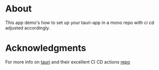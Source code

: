 # About

This app demo's how to set up your tauri-app in a mono repo with ci cd adjusted accordingly.

# Acknowledgments

For more info on [tauri](https://tauri.studio/) and their excellent CI CD actions [repo](https://github.com/tauri-apps/tauri-action)

